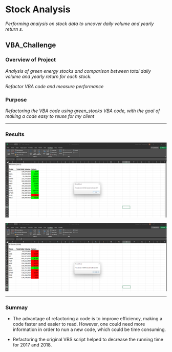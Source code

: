 # Stock Analysis

*Performing analysis on stock data to uncover daily volume and yearly return s.*

## VBA_Challenge

### Overview of Project

*Analysis of green energy stocks and comparison between total daily volume and yearly return for each stock.*

*Refactor VBA code and measure performance*

### Purpose

*Refactoring the VBA code using green_stocks VBA code, with the goal of making a code easy to reuse for my client*

***

### Results

![](VBA_Challenge_2017.png)

![](VBA_Challenge_2018.png)

***

### Summay

- The advantage of refactoring a code is to improve efficiency, making a code faster and easier to read. However, one could need more information in order to nun a new code, which could be time consuming.

- Refactoring the original VBS script helped to decrease the running time for 2017 and 2018.  

